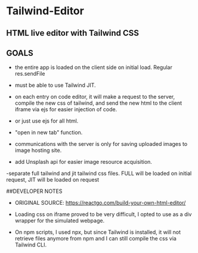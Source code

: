 # Tailwind-Editor
## HTML live editor with Tailwind CSS

## GOALS
- the entire app is loaded on the client side on initial load. Regular res.sendFile

- must be able to use Tailwind JIT.

- on each entry on code editor, it will make a request to the server, compile the new css of tailwind, and send the new html to the client iframe via ejs for easier injection of code.
- or just use ejs for all html.

- "open in new tab" function.

- communications with the server is only for saving uploaded images to image hosting site.

- add Unsplash api for easier image resource acquisition.

-separate full tailwind and jit tailwind css files. FULL will be loaded on initial request, JIT will be loaded on request

##DEVELOPER NOTES
- ORIGINAL SOURCE: https://reactgo.com/build-your-own-html-editor/

- Loading css on iframe proved to be very difficult, I opted to use as a div wrapper for the simulated webpage.

- On npm scripts, I used npx, but since Tailwind is installed, it will not retrieve files anymore from npm and I can still compile the css via Tailwind CLI.